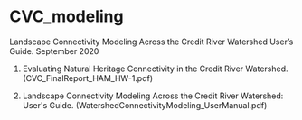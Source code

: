 # CVC_modeling
 Landscape Connectivity Modeling Across the Credit River Watershed User’s Guide. September 2020

1. Evaluating Natural Heritage Connectivity in the Credit River Watershed. (CVC_FinalReport_HAM_HW-1.pdf)

2. Landscape Connectivity Modeling Across the Credit River Watershed: User's Guide. (WatershedConnectivityModeling_UserManual.pdf)
